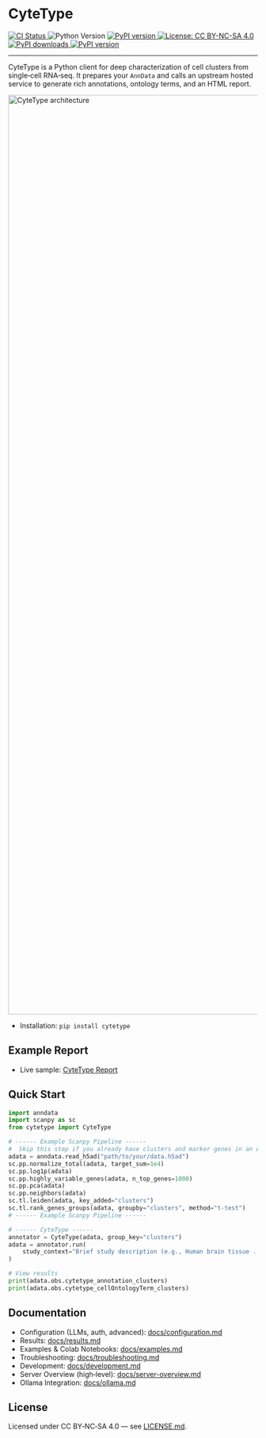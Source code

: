 <h1 align="left">CyteType</h1>

<p align="left">
  <a href="https://github.com/NygenAnalytics/cytetype/actions/workflows/publish.yml">
    <img src="https://github.com/NygenAnalytics/cytetype/actions/workflows/publish.yml/badge.svg" alt="CI Status">
  </a>
  <img src="https://img.shields.io/badge/python-≥3.11-blue.svg" alt="Python Version">
  <a href="https://pypi.org/project/cytetype/">
    <img src="https://img.shields.io/pypi/v/cytetype.svg" alt="PyPI version">
  </a>
  <a href="https://github.com/NygenAnalytics/cytetype/blob/main/LICENSE">
    <img src="https://img.shields.io/badge/License-CC%20BY--NC--SA%204.0-lightgrey.svg" alt="License: CC BY-NC-SA 4.0">
  </a>
  <a href="https://pypi.org/project/cytetype/">
    <img src="https://img.shields.io/pypi/dm/cytetype" alt="PyPI downloads">
  </a>
  <a href="https://discord.com/channels/1339594966300622908/1398003605545422998">
    <img src="https://img.shields.io/discord/1339594966300622908" alt="PyPI version">
  </a>
</p>

---

CyteType is a Python client for deep characterization of cell clusters from single‑cell RNA‑seq. It prepares your `AnnData` and calls an upstream hosted service to generate rich annotations, ontology terms, and an HTML report.

<img width="2063" height="1857" alt="CyteType architecture" src="https://github.com/user-attachments/assets/c55f00a2-c4d1-420a-88c2-cdb507898383" />

- Installation: `pip install cytetype`

## Example Report
- Live sample: <a href="https://nygen-labs-prod--cytetype-api.modal.run/report/5b4eb3e1-fde7-4609-8be0-2bea015c241d?v=250722" target="_blank">CyteType Report</a>

## Quick Start

```python
import anndata
import scanpy as sc
from cytetype import CyteType

# ------ Example Scanpy Pipeline ------
#  Skip this step if you already have clusters and marker genes in an AnnData object. 
adata = anndata.read_h5ad("path/to/your/data.h5ad")
sc.pp.normalize_total(adata, target_sum=1e4)
sc.pp.log1p(adata)
sc.pp.highly_variable_genes(adata, n_top_genes=1000)
sc.pp.pca(adata)
sc.pp.neighbors(adata)
sc.tl.leiden(adata, key_added="clusters")
sc.tl.rank_genes_groups(adata, groupby="clusters", method="t-test")
# ------ Example Scanpy Pipeline ------

# ------ CyteType ------
annotator = CyteType(adata, group_key="clusters")
adata = annotator.run(
    study_context="Brief study description (e.g., Human brain tissue ...)",
)

# View results
print(adata.obs.cytetype_annotation_clusters)
print(adata.obs.cytetype_cellOntologyTerm_clusters)
```

## Documentation
- Configuration (LLMs, auth, advanced): <a href="docs/configuration.md">docs/configuration.md</a>
- Results: <a href="docs/results.md">docs/results.md</a>
- Examples & Colab Notebooks: <a href="docs/examples.md">docs/examples.md</a>
- Troubleshooting: <a href="docs/troubleshooting.md">docs/troubleshooting.md</a>
- Development: <a href="docs/development.md">docs/development.md</a>
- Server Overview (high‑level): <a href="docs/server-overview.md">docs/server-overview.md</a>
- Ollama Integration: <a href="docs/ollama.md">docs/ollama.md</a>

## License
Licensed under CC BY‑NC‑SA 4.0 — see <a href="LICENSE.md">LICENSE.md</a>.
